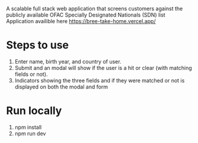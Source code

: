 A scalable full stack web application that screens customers against the publicly available OFAC Specially Designated Nationals (SDN) list Application availible here https://bree-take-home.vercel.app/

# Steps to use

1. Enter name, birth year, and country of user.
2. Submit and an modal will show if the user is a hit or clear (with matching fields or not).  
3. Indicators showing the three fields and if they were matched or not is displayed on both the modal and form

# Run locally

1. npm install
2. npm run dev
